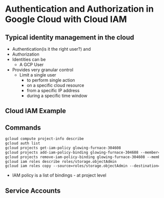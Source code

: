 # Authentication and Authorization in Google Cloud with Cloud IAM

## Typical identity management in the cloud
* Authentication(is it the right user?) and
* Authorization
* Identities can be
  * A GCP User
* Provides very granular control
  * Limit a single user
    * to perform single action
    * on a specific cloud resource
    * from a specific IP address
    * during a specific time window

## Cloud IAM Example

## Commands
```txt
gcloud compute project-info describe
gcloud auth list
gcloud projects get-iam-policy glowing-furnace-304608
gcloud projects add-iam-policy-binding glowing-furnace-304608 --member=user:in28minutes@gmail.com --role=roles/storage.objectAdmin
gcloud projects remove-iam-policy-binding glowing-furnace-304608 --member=user:in28minutes@gmail.com --role=roles/storage.objectAdmin
gcloud iam roles describe roles/storage.objectAdmin
gcloud iam roles copy --source=roles/storage.objectAdmin --destination=my.custom.role --dest-project=glowing-furnace-304608
```

* IAM policy is a list of bindings - at project level

## Service Accounts

